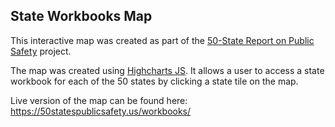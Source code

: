 ## State Workbooks Map

This interactive map was created as part of the [50-State Report on Public Safety](https://50statespublicsafety.us/) project.

The map was created using [Highcharts JS](https://www.highcharts.com/). It allows a user to access a state workbook for each of the 50 states by clicking a state tile on the map.

Live version of the map can be found here: <https://50statespublicsafety.us/workbooks/>
